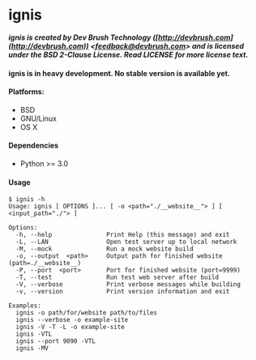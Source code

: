 # ignis

**_ignis is created by Dev Brush Technology ([http://devbrush.com](http://devbrush.com)) <[feedback@devbrush.com](mailto:feedback@devbrush.com)> and is licensed under the BSD 2-Clause License.  Read LICENSE for more license text._**

#### ignis is in heavy development.  No stable version is available yet.

#### Platforms:
- BSD
- GNU/Linux
- OS X

#### Dependencies
- Python >= 3.0

#### Usage
    $ ignis -h
    Usage: ignis [ OPTIONS ]... [ -o <path="./__website__"> ] [ <input_path="./"> ]

    Options:
      -h, --help               Print Help (this message) and exit
      -L, --LAN                Open test server up to local network
      -M, --mock               Run a mock website build
      -o, --output  <path>     Output path for finished website (path=./__website__)
      -P, --port  <port>       Port for finished website (port=9999)
      -T, --test               Run test web server after build
      -V, --verbose            Print verbose messages while building
      -v, --version            Print version information and exit

    Examples:
      ignis -o path/for/website path/to/files
      ignis --verbose -o example-site
      ignis -V -T -L -o example-site
      ignis -VTL
      ignis --port 9090 -VTL
      ignis -MV
